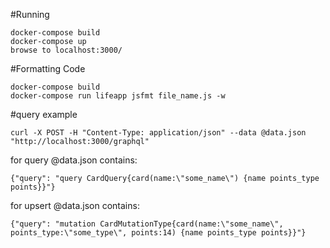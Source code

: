 #Running
```
docker-compose build
docker-compose up
browse to localhost:3000/
```



#Formatting Code
```
docker-compose build
docker-compose run lifeapp jsfmt file_name.js -w
```


#query example
```
curl -X POST -H "Content-Type: application/json" --data @data.json "http://localhost:3000/graphql"
```

for query @data.json contains:
```
{"query": "query CardQuery{card(name:\"some_name\") {name points_type points}}"}
```

for upsert @data.json contains:
```
{"query": "mutation CardMutationType{card(name:\"some_name\", points_type:\"some_type\", points:14) {name points_type points}}"}
```
